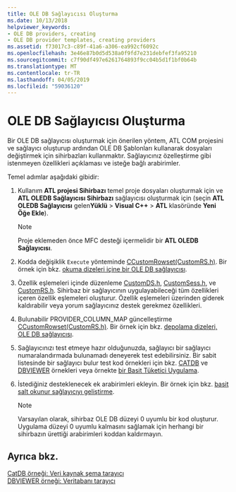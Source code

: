 ```yaml
---
title: OLE DB Sağlayıcısı Oluşturma
ms.date: 10/13/2018
helpviewer_keywords:
- OLE DB providers, creating
- OLE DB provider templates, creating providers
ms.assetid: f73017c3-c89f-41a6-a306-ea992cf6092c
ms.openlocfilehash: 3e46e87b0d5d538a0f9fd7e231debfef3fa95210
ms.sourcegitcommit: c7f90df497e6261764893f9cc04b5d1f1bf0b64b
ms.translationtype: MT
ms.contentlocale: tr-TR
ms.lasthandoff: 04/05/2019
ms.locfileid: "59036120"
---
```

# <a name="creating-an-ole-db-provider"></a>OLE DB Sağlayıcısı Oluşturma

Bir OLE DB sağlayıcısı oluşturmak için önerilen yöntem, ATL COM projesini ve sağlayıcı oluşturup ardından OLE DB Şablonları kullanarak dosyaları değiştirmek için sihirbazları kullanmaktır. Sağlayıcınız özelleştirme gibi istenmeyen özellikleri açıklaması ve isteğe bağlı arabirimler.

Temel adımlar aşağıdaki gibidir:

1. Kullanım **ATL projesi Sihirbazı** temel proje dosyaları oluşturmak için ve **ATL OLEDB Sağlayıcısı Sihirbazı** sağlayıcısı oluşturmak için (seçin **ATL OLEDB Sağlayıcısı** gelen**Yüklü** > **Visual C++** > **ATL** klasöründe **Yeni Öğe Ekle**).

   > [!NOTE]
   > Proje eklemeden önce MFC desteği içermelidir bir **ATL OLEDB Sağlayıcısı**.

1. Kodda değişiklik `Execute` yönteminde [CCustomRowset(CustomRS.h)](cmyproviderrowset-myproviderrs-h.md). Bir örnek için bkz. [okuma dizeleri içine bir OLE DB sağlayıcısı](../../data/oledb/reading-strings-into-the-ole-db-provider.md).

1. Özellik eşlemeleri içinde düzenleme [CustomDS.h](cmyprovidersource-myproviderds-h.md), [CustomSess.h](cmyprovidersession-myprovidersess-h.md), ve [CustomRS.h](cmyproviderrowset-myproviderrs-h.md). Sihirbaz bir sağlayıcının uygulayabileceği tüm özellikleri içeren özellik eşlemeleri oluşturur. Özellik eşlemeleri üzerinden giderek kaldırabilir veya yorum sağlayıcınız destek gerekmez özellikleri.

1. Bulunabilir PROVIDER_COLUMN_MAP güncelleştirme [CCustomRowset(CustomRS.h)](cmyproviderrowset-myproviderrs-h.md). Bir örnek için bkz. [depolama dizeleri, OLE DB sağlayıcısı](../../data/oledb/storing-strings-in-the-ole-db-provider.md).

1. Sağlayıcınızı test etmeye hazır olduğunuzda, sağlayıcı bir sağlayıcı numaralandırmada bulunamadı deneyerek test edebilirsiniz. Bir sabit listesinde bir sağlayıcı bulur test kod örnekleri için bkz. [CATDB](https://github.com/Microsoft/VCSamples/tree/master/VC2008Samples/ATL/OLEDB/Consumer/catdb) ve [DBVIEWER](https://github.com/Microsoft/VCSamples/tree/master/VC2008Samples/ATL/OLEDB/Consumer/dbviewer) örnekleri veya örnekte [bir Basit Tüketici Uygulama](../../data/oledb/implementing-a-simple-consumer.md).

1. İstediğiniz desteklenecek ek arabirimleri ekleyin. Bir örnek için bkz. [basit salt okunur sağlayıcıyı geliştirme](../../data/oledb/enhancing-the-simple-read-only-provider.md).

   > [!NOTE]
   > Varsayılan olarak, sihirbaz OLE DB düzeyi 0 uyumlu bir kod oluşturur. Uygulama düzeyi 0 uyumlu kalmasını sağlamak için herhangi bir sihirbazın ürettiği arabirimleri koddan kaldırmayın.

## <a name="see-also"></a>Ayrıca bkz.

[CatDB örneği: Veri kaynak şema tarayıcı](https://github.com/Microsoft/VCSamples/tree/master/VC2008Samples/ATL/OLEDB/Consumer/catdb)<br/>
[DBVIEWER örneği: Veritabanı tarayıcı](https://github.com/Microsoft/VCSamples/tree/master/VC2008Samples/ATL/OLEDB/Consumer/dbviewer)
